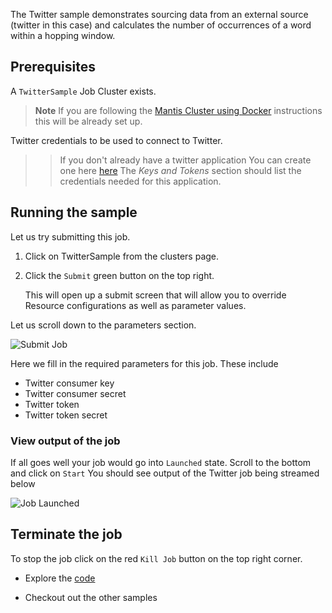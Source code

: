 The Twitter sample demonstrates sourcing data from an external source (twitter in this case) and 
calculates the number of occurrences of a word within a hopping window. 

## Prerequisites

A `TwitterSample` Job Cluster exists.

> **Note** If you are following the [Mantis Cluster using Docker](../tutorials/docker.md) instructions this
>will be already set up. 

Twitter credentials to be used to connect to Twitter.

>>If you don't already have a twitter application
You can create one here [here](https://developer.twitter.com/en/apps)
The *Keys and Tokens* section should list the credentials needed for this application. 

## Running the sample
Let us try submitting this job.

1. Click on TwitterSample from the clusters page.

2. Click the `Submit` green button on the top right.

    This will open up a submit screen that will 
    allow you to override Resource configurations as well as parameter values.
 
Let us scroll down to the parameters section.  

![Submit Job](../../images/twitter-submit.png)

Here we fill in the required parameters for this job. These include

* Twitter consumer key
* Twitter consumer secret
* Twitter token 
* Twitter token secret 

### View output of the job

If all goes well your job would go into `Launched` state.
Scroll to the bottom and click on `Start`
You should see output of the Twitter job being streamed below

![Job Launched](../../images/twitter-running.png)


## Terminate the job
To stop the job click on the red `Kill Job` button on the top right corner.

* Explore the [code](https://github.com/Netflix/mantis/tree/master/mantis-examples/mantis-examples-twitter-sample)

* Checkout out the other samples
